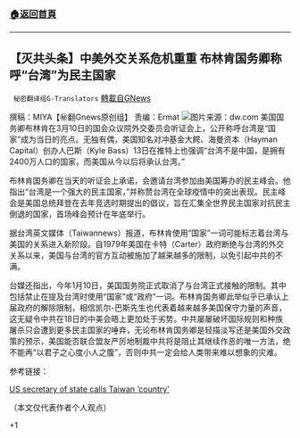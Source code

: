 ###  [:house:返回首頁](https://github.com/ourhimalayas/txt)
---

## 【灭共头条】中美外交关系危机重重 布林肯国务卿称呼“台湾”为民主国家
` 秘密翻译组G-Translators` [轉載自GNews](https://gnews.org/zh-hans/978660/)

撰稿：MIYA【㊙️翻Gnews原创组】
责编：Ermat
![]()![](https://gnews.org/wp-content/uploads/2021/03/Picture1-44.jpg)图片来源：dw.com
美国国务卿布林肯在3月10日的国会众议院外交委员会听证会上，公开称呼台湾是“国家”成为当日的亮点。无独有偶，美国知名对冲基金大鳄、海曼资本（Hayman Capital）创办人巴斯（Kyle Bass）13日在推特上也强调“台湾不是中国，是拥有2400万人口的国家，而美国从今以后将承认台湾。”

布林肯国务卿在当天的听证会上承诺，会邀请台湾参加由美国筹办的民主峰会。他指出“台湾是一个强大的民主国家，”并称赞台湾在全球疫情中的突出表现。民主峰会是美国总统拜登在去年竞选时期提出的倡议，旨在汇集全世界民主国家对抗民主倒退的国家，首场峰会预计在年底举行。

据台湾英文媒体（Taiwannews）报道，布林肯使用“国家”一词可能标志着台湾与美国的关系进入新阶段。自1979年美国在卡特（Carter）政府断绝与台湾的外交关系以来，美国与台湾的官方互动被施加了越来越多的限制，以免引起中共的不满。

台媒还指出，今年1月10日，美国国务院正式取消了与台湾正式接触的限制。其中包括禁止在提及台湾时使用“国家”或“政府”一词。布林肯国务卿此举似乎已承认上届政府的解除限制，相信凯尔-巴斯先生也代表着越来越多美国保守力量的声音，这无疑令中共在18日的中美会晤上更加处于劣势。中共屡屡破坏国际规则和种族屠杀只会遭到更多民主国家的唾弃，无论布林肯国务卿是轻描淡写还是美国外交政策的预示，美国能否联合盟友严厉地制裁中共将是阻止其继续作恶的唯一方法，绝不能再“以君子之心度小人之腹”，否则中共一定会给人类带来难以想象的灾难。

参考链接：

[US secretary of state calls Taiwan ‘country’](https://www.taiwannews.com.tw/en/news/4148761)

（本文仅代表作者个人观点）

+1
